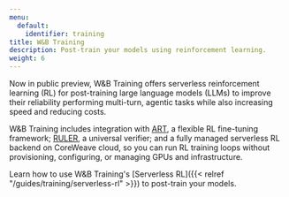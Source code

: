 ```yaml
---
menu:
  default:
    identifier: training
title: W&B Training
description: Post-train your models using reinforcement learning.
weight: 6
---
```


Now in public preview, W&B Training offers serverless reinforcement learning (RL) for post-training large language models (LLMs) to improve their reliability performing multi-turn, agentic tasks while also increasing speed and reducing costs. 

W&B Training includes integration with [ART](https://art.openpipe.ai/getting-started/about), a flexible RL fine-tuning framework; [RULER](https://openpipe.ai/blog/ruler), a universal verifier; and a fully managed serverless RL backend on CoreWeave cloud, so you can run RL training loops without provisioning, configuring, or managing GPUs and infrastructure.

Learn how to use W&B Training's [Serverless RL]({{< relref "/guides/training/serverless-rl" >}}) to post-train your models.